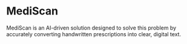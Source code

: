 # MediScan
MediScan is an AI-driven solution designed to solve this problem by accurately converting handwritten prescriptions into clear, digital text.

